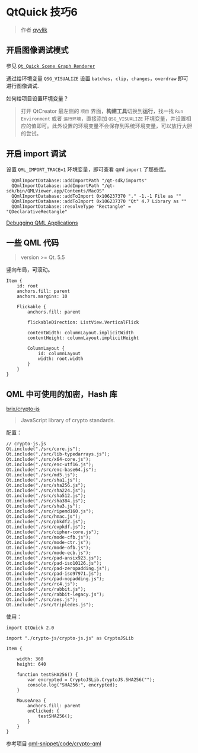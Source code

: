 # QtQuick 技巧6

> 作者 [qyvlik](http://blog.qyvlik.space)

##  开启图像调试模式

参见 [`Qt Quick Scene Graph Renderer`](http://doc.qt.io/qt-5/qtquick-visualcanvas-scenegraph-renderer.html)

通过给环境变量 `QSG_VISUALIZE` 设置 `batches`，`clip`，`changes`，`overdraw` 即可进行图像调试.

如何给项目设置环境变量？

> 打开 QtCreator 最左侧的 `项目` 界面，**构建工具**切换到**运行**，找一找 `Run Environment` 或者 `运行环境`，直接添加 `QSG_VISUALIZE` 环境变量，并设置相应的值即可。此外设置的环境变量不会保存到系统环境变量，可以放行大胆的尝试。

## 开启 import 调试

设置 `QML_IMPORT_TRACE=1` 环境变量，即可查看 qml `import` 了那些库。

```
  QQmlImportDatabase::addImportPath "/qt-sdk/imports"
  QQmlImportDatabase::addImportPath "/qt-sdk/bin/QMLViewer.app/Contents/MacOS"
  QQmlImportDatabase::addToImport 0x106237370 "." -1.-1 File as ""
  QQmlImportDatabase::addToImport 0x106237370 "Qt" 4.7 Library as ""
  QQmlImportDatabase::resolveType "Rectangle" = "QDeclarativeRectangle"
```

[Debugging QML Applications](http://doc.qt.io/qt-5/qtquick-debugging.html)

## 一些 QML 代码

> version >= Qt. 5.5 

竖向布局，可滚动。

```
Item {
    id: root
    anchors.fill: parent
    anchors.margins: 10

    Flickable {
        anchors.fill: parent

        flickableDirection: ListView.VerticalFlick

        contentWidth: columnLayout.implicitWidth
        contentHeight: columnLayout.implicitHeight

        ColumnLayout {
            id: columnLayout
            width: root.width
        }
    }
}
```

## QML 中可使用的加密，Hash 库

[brix/crypto-js](https://github.com/brix/crypto-js)

> JavaScript library of crypto standards.

配置：

```
// crypto-js.js
Qt.include("./src/core.js");
Qt.include("./src/lib-typedarrays.js");
Qt.include("./src/x64-core.js");
Qt.include("./src/enc-utf16.js");
Qt.include("./src/enc-base64.js");
Qt.include("./src/md5.js");
Qt.include("./src/sha1.js");
Qt.include("./src/sha256.js");
Qt.include("./src/sha224.js");
Qt.include("./src/sha512.js");
Qt.include("./src/sha384.js");
Qt.include("./src/sha3.js");
Qt.include("./src/ripemd160.js");
Qt.include("./src/hmac.js");
Qt.include("./src/pbkdf2.js");
Qt.include("./src/evpkdf.js");
Qt.include("./src/cipher-core.js");
Qt.include("./src/mode-cfb.js");
Qt.include("./src/mode-ctr.js");
Qt.include("./src/mode-ofb.js");
Qt.include("./src/mode-ecb.js");
Qt.include("./src/pad-ansix923.js");
Qt.include("./src/pad-iso10126.js");
Qt.include("./src/pad-zeropadding.js");
Qt.include("./src/pad-iso97971.js");
Qt.include("./src/pad-nopadding.js");
Qt.include("./src/rc4.js");
Qt.include("./src/rabbit.js");
Qt.include("./src/rabbit-legacy.js");
Qt.include("./src/aes.js");
Qt.include("./src/tripledes.js");
```

使用：

```
import QtQuick 2.0

import "./crypto-js/crypto-js.js" as CryptoJSLib

Item {

    width: 360
    height: 640

    function testSHA256() {
        var encrypted = CryptoJSLib.CryptoJS.SHA256("");
        console.log("SHA256:", encrypted);
    }

    MouseArea {
        anchors.fill: parent
        onClicked: {
            testSHA256();
        }
    }
}
```

参考项目 [qml-snippet/code/crypto-qml](https://github.com/qyvlik/qml-snippet/tree/master/code/crypto-qml)
